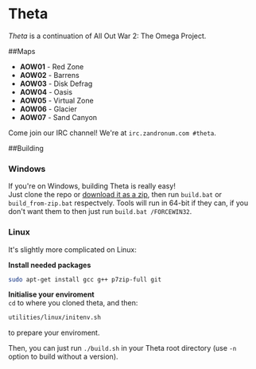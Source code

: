 Theta
=============
*Theta* is a continuation of All Out War 2: The Omega Project.

##Maps
 * __AOW01__ - Red Zone
 * __AOW02__ - Barrens
 * __AOW03__ - Disk Defrag
 * __AOW04__ - Oasis
 * __AOW05__ - Virtual Zone
 * __AOW06__ - Glacier
 * __AOW07__ - Sand Canyon

Come join our IRC channel! We're at `irc.zandronum.com #theta`.

##Building
### Windows
If you're on Windows, building Theta is really easy!  
Just clone the repo or [download it as a zip](https://github.com/PlusGit/theta/archive/master.zip), then run `build.bat` or `build_from-zip.bat` respectvely.
Tools will run in 64-bit if they can, if you don't want them to then just run `build.bat /FORCEWIN32`.
### Linux
It's slightly more complicated on Linux:

__Install needed packages__  
```bash
sudo apt-get install gcc g++ p7zip-full git
```
__Initialise your enviroment__  
`cd` to where you cloned theta, and then:
```bash
utilities/linux/initenv.sh
```
to prepare your enviroment.

Then, you can just run `./build.sh` in your Theta root directory (use `-n` option to build without a version).
